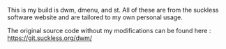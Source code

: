 This is my build is dwm, dmenu, and st. All of these 
are from the suckless software website and are tailored 
to my own personal usage.

The original source code without my modifications 
can be found here : https://git.suckless.org/dwm/
